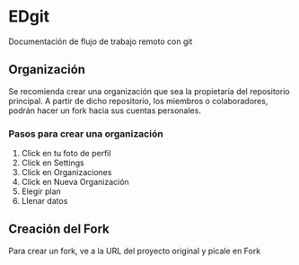 # EDgit
Documentación de flujo de trabajo remoto con git

## Organización 

Se recomienda crear una organización que sea la propietaria del repositorio principal. A partir de dicho repositorio, los miembros o colaboradores, podrán hacer un fork hacia sus cuentas personales.

### Pasos para crear una organización

1. Click en tu foto de perfil
2. Click en Settings
3. Click en Organizaciones
4. Click en Nueva Organización 
5. Elegir plan 
6. Llenar datos

## Creación del Fork

Para crear un fork, ve a la URL del proyecto original y pícale en Fork 
